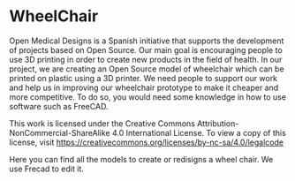 # WheelChair
Open Medical Designs is a Spanish initiative that supports the development of projects based on Open Source. Our main goal is encouraging people to use 3D printing in order to create new products in the field of health. 
In our project, we are creating an Open Source model of wheelchair which can be printed on plastic using a 3D printer. We need people to support our work and help us in improving our wheelchair prototype to make it cheaper and more competitive. To do so, you would need some knowledge in how to use software such as FreeCAD.

This work is licensed under the Creative Commons Attribution-NonCommercial-ShareAlike 4.0 International License. To view a copy of this license, visit https://creativecommons.org/licenses/by-nc-sa/4.0/legalcode

Here you can find all the models to create or redisigns a wheel chair. We use Frecad to edit it. 
